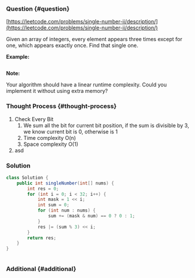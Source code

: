 ### Question {#question}

[https://leetcode.com/problems/single-number-ii/description/](https://leetcode.com/problems/single-number-ii/description/)

Given an array of integers, every element appears three times except for one, which appears exactly once. Find that single one.

**Example:**

```

```

**Note:**

Your algorithm should have a linear runtime complexity. Could you implement it without using extra memory?

### Thought Process {#thought-process}

1. Check Every Bit
   1. We sum all the bit for current bit position, if the sum is divisible by 3, we know current bit is 0, otherwise is 1
   2. Time complexity O\(n\)
   3. Space complexity O\(1\)
2. asd

### Solution

```java
class Solution {
    public int singleNumber(int[] nums) {
        int res = 0;
        for (int i = 0; i < 32; i++) {
            int mask = 1 << i;
            int sum = 0;
            for (int num : nums) {
                sum += (mask & num) == 0 ? 0 : 1;
            }
            res |= (sum % 3) << i;
        }
        return res;
    }
}
```

```java

```

### Additional {#additional}



